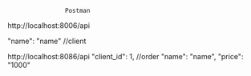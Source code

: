 					Postman
http://localhost:8006/api

"name": "name" //client

http://localhost:8086/api
"client_id": 1, //order 
"name": "name",
"price": "1000"

